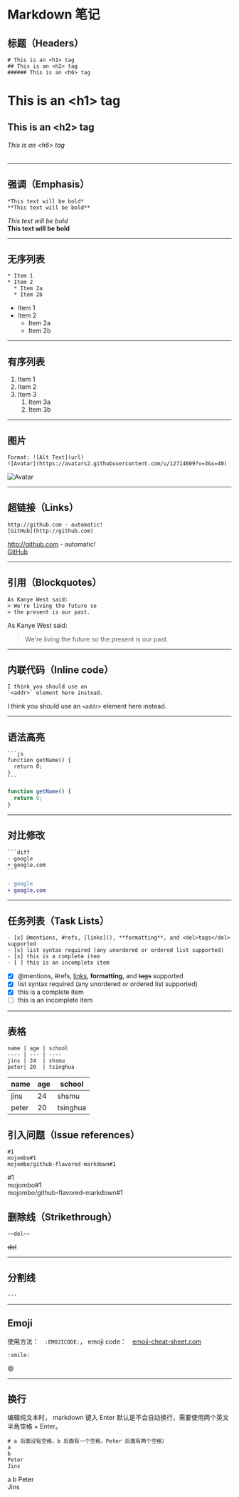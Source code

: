 # Markdown 笔记

## 标题（Headers）
```
# This is an <h1> tag
## This is an <h2> tag
###### This is an <h6> tag
```

# This is an \<h1\> tag
## This is an \<h2\> tag
###### This is an \<h6\> tag

---

## 强调（Emphasis）
```
*This text will be bold*
**This text will be bold**
```

*This text will be bold*  
**This text will be bold**

---

## 无序列表
```
* Item 1
* Item 2
  * Item 2a
  * Item 2b
```

* Item 1
* Item 2
  * Item 2a
  * Item 2b
  
---

## 有序列表
1. Item 1
1. Item 2
1. Item 3
   1. Item 3a
   1. Item 3b
   
---

## 图片

```
Format: ![Alt Text](url)
![Avatar](https://avatars2.githubusercontent.com/u/12714609?v=3&s=40)
```

![Avatar](https://avatars2.githubusercontent.com/u/12714609?v=3&s=40)

---

## 超链接（Links）
```
http://github.com - automatic!
[GitHub](http://github.com)
```

http://github.com - automatic!  
[GitHub](http://github.com)

---

## 引用（Blockquotes）
```
As Kanye West said:
> We're living the future so
> the present is our past.
```

As Kanye West said:
> We're living the future so
> the present is our past.

---

## 内联代码（Inline code）
```
I think you should use an
`<addr>` element here instead.
```

I think you should use an
`<addr>` element here instead.

---

## 语法高亮
`````
```js
function getName() {
  return 0;
}
```
`````

```js
function getName() {
  return 0;
}
```

---

## 对比修改
`````
```diff
- google
+ google.com
```
`````

```diff
- google
+ google.com
```

---

## 任务列表（Task Lists）
```
- [x] @mentions, #refs, [links](), **formatting**, and <del>tags</del> supported
- [x] list syntax required (any unordered or ordered list supported)
- [x] this is a complete item
- [ ] this is an incomplete item
```

- [x] @mentions, #refs, [links](), **formatting**, and <del>tags</del> supported
- [x] list syntax required (any unordered or ordered list supported)
- [x] this is a complete item
- [ ] this is an incomplete item

---

## 表格
`````
name | age | school
---- | --- | ----
jins | 24  | shsmu
peter| 20  | tsinghua
`````

name | age | school
---- | --- | ----
jins | 24  | shsmu
peter| 20  | tsinghua

## 引入问题（Issue references）
```
#1  
mojombo#1  
mojombo/github-flavored-markdown#1
```

#1  
mojombo#1  
mojombo/github-flavored-markdown#1

## 删除线（Strikethrough）
```
~~del~~
```

~~del~~

---


## 分割线
```
---
```

---

## Emoji
使用方法：　`:EMOJICODE:`， emoji code：　[emoji-cheat-sheet.com](https://www.webpagefx.com/tools/emoji-cheat-sheet/)
```
:smile:
```

:smile:

---


## 换行
编辑纯文本时， markdown 键入 Enter 默认是不会自动换行，需要使用两个英文半角空格 + Enter。
```
# a 后面没有空格，b 后面有一个空格，Peter 后面有两个空格）
a
b 
Peter  
Jins
```

a
b
Peter  
Jins
